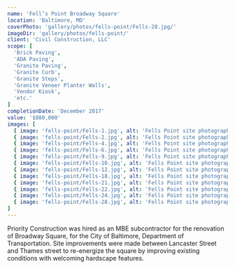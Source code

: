 ```yaml
---
name: 'Fell’s Point Broadway Square'
location: 'Baltimore, MD'
coverPhoto: 'gallery/photos/fells-point/Fells-28.jpg/'
imageDir: 'gallery/photos/fells-point/'
client: 'Civil Construction, LLC'
scope: [
  'Brick Paving',
  'ADA Paving',
  'Granite Paving',
  'Granite Curb',
  'Granite Steps',
  'Granite Veneer Planter Walls',
  'Vendor Kiosk',
  'etc.'
]
completionDate: 'December 2017'
value: '$880,000'
images: [
  { image: 'fells-point/Fells-1.jpg', alt: 'Fells Point site photograph' },
  { image: 'fells-point/Fells-2.jpg', alt: 'Fells Point site photograph' },
  { image: 'fells-point/Fells-4.jpg', alt: 'Fells Point site photograph' },
  { image: 'fells-point/Fells-6.jpg', alt: 'Fells Point site photograph' },
  { image: 'fells-point/Fells-9.jpg', alt: 'Fells Point site photograph' },
  { image: 'fells-point/Fells-10.jpg', alt: 'Fells Point site photograph' },
  { image: 'fells-point/Fells-12.jpg', alt: 'Fells Point site photograph' },
  { image: 'fells-point/Fells-18.jpg', alt: 'Fells Point site photograph' },
  { image: 'fells-point/Fells-21.jpg', alt: 'Fells Point site photograph' },
  { image: 'fells-point/Fells-22.jpg', alt: 'Fells Point site photograph' },
  { image: 'fells-point/Fells-24.jpg', alt: 'Fells Point site photograph' },
  { image: 'fells-point/Fells-28.jpg', alt: 'Fells Point site photograph' },
]
---
```


Priority Construction was hired as an MBE subcontractor for the renovation of Broadway Square, for the City of Baltimore, Department of Transportation. Site improvements were made between Lancaster Street and Thames street to re-energize the square by improving existing conditions with welcoming hardscape features.
